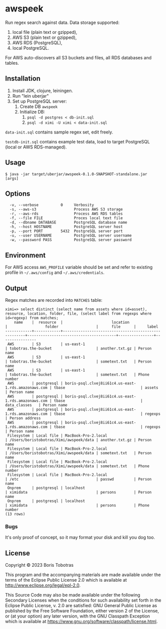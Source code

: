 # awspeek

Run regex search against data. Data storage supported:
  1. local file (plain text or gzipped),
  2. AWS S3 (plain text or gzipped),
  3. AWS RDS (PostgreSQL),
  4. local PostgreSQL.

For AWS auto-discovers all S3 buckets and files, all RDS databases and tables.

## Installation

1. Install JDK, clojure, leiningen.
2. Run "lein uberjar"
3. Set up PostgreSQL server:
    1. Create DB `awspeek`
    2. Initialize DB:
        1. `psql -d postgres < db-init.sql`
        2. `psql -d ximi -U ximi < data-init.sql`

`data-init.sql` contains sample regex set, edit freely.

`testdb-init.sql` contains example test data, load to target PostgreSQL (local or AWS RDS-managed).

## Usage

    $ java -jar target/uberjar/awspeek-0.1.0-SNAPSHOT-standalone.jar [args]

## Options

      -v, --verbose          0     Verbosity
      -s, --aws-s3                 Process AWS S3 storage
      -r, --aws-rds                Process AWS RDS tables
      -f, --file FILE              Proces local text file
      -d, --dbname DATABASE        PostgreSQL database name
      -h, --host HOSTNAME          PostgreSQL server host
      -p, --port PORT        5432  PostgreSQL server port
      -u, --user USERNAME          PostgreSQL server username
      -w, --password PASS          PostgreSQL server password

## Environment

For AWS access `AWS_PROFILE` variable should be set and refer to existing profile
in `~/.aws/config` and `~/.aws/credentials`. 

## Output

Regex matches are recorded into `MATCHES` table:
```
ximi=> select distinct (select name from assets where id=asset), resource, location, folder, file, (select label from regexps where id=regexp) from matches;
    name    |  resource  |                      location                       |                 folder                 |      file      |     label      
------------+------------+-----------------------------------------------------+----------------------------------------+----------------+----------------
 AWS        | S3         | us-east-1                                           | tobotras.the-bucket                    | another.txt.gz | Person name
 AWS        | S3         | us-east-1                                           | tobotras.the-bucket                    | sometext.txt   | Person name
 AWS        | S3         | us-east-1                                           | tobotras.the-bucket                    | sometext.txt   | Phone number
 AWS        | postgresql | boris-psql.clvej8ii61c4.us-east-1.rds.amazonaws.com | tbase                                  | assets         | Person name
 AWS        | postgresql | boris-psql.clvej8ii61c4.us-east-1.rds.amazonaws.com | tbase                                  | data_classes   | Person name
 AWS        | postgresql | boris-psql.clvej8ii61c4.us-east-1.rds.amazonaws.com | tbase                                  | regexps        | Person address
 AWS        | postgresql | boris-psql.clvej8ii61c4.us-east-1.rds.amazonaws.com | tbase                                  | regexps        | Person name
 Filesystem | Local file | MacBook-Pro-2.local                                 | /Users/boristobotras/Ximi/awspeek/data | another.txt.gz | Person name
 Filesystem | Local file | MacBook-Pro-2.local                                 | /Users/boristobotras/Ximi/awspeek/data | sometext.txt   | Person name
 Filesystem | Local file | MacBook-Pro-2.local                                 | /Users/boristobotras/Ximi/awspeek/data | sometext.txt   | Phone number
 Filesystem | Local file | MacBook-Pro-2.local                                 | /etc                                   | passwd         | Person name
 Onprem     | postgresql | localhost                                           | ximidata                               | persons        | Person name
 Onprem     | postgresql | localhost                                           | ximidata                               | persons        | Phone number
(13 rows)
```

### Bugs

It's only proof of concept, so it may format your disk and kill you dog too.

## License

Copyright © 2023 Boris Tobotras

This program and the accompanying materials are made available under the
terms of the Eclipse Public License 2.0 which is available at
http://www.eclipse.org/legal/epl-2.0.

This Source Code may also be made available under the following Secondary
Licenses when the conditions for such availability set forth in the Eclipse
Public License, v. 2.0 are satisfied: GNU General Public License as published by
the Free Software Foundation, either version 2 of the License, or (at your
option) any later version, with the GNU Classpath Exception which is available
at https://www.gnu.org/software/classpath/license.html.
